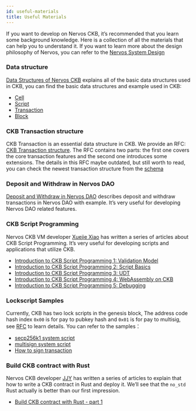 ```yaml
---
id: useful-materials
title: Useful Materials
---
```

If you want to develop on Nervos CKB, it’s recommended that you learn some background knowledge. Here is a collection of all the materials that can help you to understand it. If you want to learn more about the design philosophy of Nervos, you can refer to the [Nervos System Design](https://docs.nervos.org/references/nervos-design.html)

### Data structure

[Data Structures of Nervos CKB](https://github.com/nervosnetwork/rfcs/blob/master/rfcs/0019-data-structures/0019-data-structures.md) explains all of the basic data structures used in CKB, you can find the basic data structures and example used in CKB:

* [Cell](https://github.com/nervosnetwork/rfcs/blob/master/rfcs/0019-data-structures/0019-data-structures.md#Cell)
* [Script](https://github.com/nervosnetwork/rfcs/blob/master/rfcs/0019-data-structures/0019-data-structures.md#Script)
* [Transaction](https://github.com/nervosnetwork/rfcs/blob/master/rfcs/0022-transaction-structure/0022-transaction-structure.md)
* [Block](https://github.com/nervosnetwork/rfcs/blob/master/rfcs/0019-data-structures/0019-data-structures.md#Block)

### CKB Transaction structure

CKB Transaction is an essential data structure in CKB. We provide an RFC: [CKB Transaction structure](https://github.com/nervosnetwork/rfcs/blob/master/rfcs/0022-transaction-structure/0022-transaction-structure.md). The RFC contains two parts: the first one covers the core transaction features and the second one introduces some extensions. The details in this RFC maybe outdated, but still worth to read, you can check the newest transaction structure from the [schema](https://github.com/nervosnetwork/ckb/blob/develop/util/types/schemas/blockchain.mol#L64)

### Deposit and Withdraw in Nervos DAO

[Deposit and Withdraw in Nervos DAO](https://github.com/nervosnetwork/rfcs/blob/master/rfcs/0023-dao-deposit-withdraw/0023-dao-deposit-withdraw.md) describes deposit and withdraw transactions in Nervos DAO with example. It’s very useful for developing Nervos DAO related features.


### CKB Script Programming

Nervos CKB VM developer [Xuejie Xiao](https://xuejie.space/) has written a series of articles about CKB Script Programming. It’s very useful for developing scripts and applications that utilize CKB.

* [Introduction to CKB Script Programming 1: Validation Model](https://xuejie.space/2019_07_05_introduction_to_ckb_script_programming_validation_model/)
* [Introduction to CKB Script Programming 2: Script Basics](https://xuejie.space/2019_07_13_introduction_to_ckb_script_programming_script_basics/)
* [Introduction to CKB Script Programming 3: UDT](https://xuejie.space/2019_09_06_introduction_to_ckb_script_programming_udt/)
* [Introduction to CKB Script Programming 4: WebAssembly on CKB](https://xuejie.space/2019_10_09_introduction_to_ckb_script_programming_wasm_on_ckb/)
* [Introduction to CKB Script Programming 5: Debugging](https://xuejie.space/2019_10_18_introduction_to_ckb_script_programming_debugging/)

### Lockscript Samples

Currently, CKB has two lock scripts in the genesis block, The address code hash index `0x00` is for pay to pubkey hash and `0x01` is for pay to multisig, see [RFC](https://github.com/nervosnetwork/rfcs/blob/master/rfcs/0021-ckb-address-format/0021-ckb-address-format.md#short-payload-format) to learn details. You can refer to the samples：

* [secp256k1 system script](https://github.com/nervosnetwork/ckb-system-scripts/blob/master/c/secp256k1_blake160_sighash_all.c)
* [multisign system script](https://github.com/nervosnetwork/ckb-system-scripts/blob/master/c/secp256k1_blake160_multisig_all.c)
* [How to sign transaction](https://github.com/nervosnetwork/ckb-system-scripts/wiki/How-to-sign-transaction)

### Build CKB contract with Rust

Nervos CKB developer [JJY](https://github.com/jjyr) has written a series of articles to explain that  how to write a CKB contract in Rust and deploy it. We’ll see that the `no_std` Rust actually is better than our first impression.

* [Build CKB contract with Rust - part 1](https://talk.nervos.org/t/build-ckb-contract-with-rust-part-1/4064)

